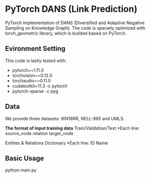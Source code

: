 # PyTorch DANS (Link Prediction)

PyTorch implementation of DANS (Diversified and Adaptive Negative Sampling
on Knowledge Graph). The code is sparsely optimized with torch_geometric library, which is builded based on PyTorch.

## Evironment Setting
This code is lastly tested with:
* pytorch==1.11.0
* torchvision==0.12.0
* torchaudio==0.11.0 
* cudatoolkit=11.3 -c pytorch
* pytorch-sparse -c pyg

## Data
We provide three datasets: WN18RR, NELL-995 and UMLS.

**The format of input training data**
Train/Validation/Test 
*Each line: source_node relation target_node

Entities & Relations Dictionary
*Each line: ID Name

## Basic Usage
python main.py
